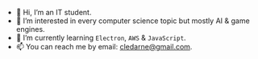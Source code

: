 - 👋 Hi, I’m an IT student.
- 👀 I’m interested in every computer science topic but mostly AI & game engines.
- 🌱 I’m currently learning `Electron`, `AWS` & `JavaScript`.
- 📫 You can reach me by email: [cledarne@gmail.com](mailto:cledarne@gmail.com).
